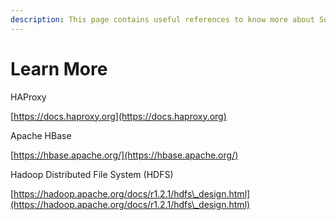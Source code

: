 ```yaml
---
description: This page contains useful references to know more about Sorada.
---
```


# Learn More

HAProxy

[https://docs.haproxy.org](https://docs.haproxy.org)

Apache HBase

[https://hbase.apache.org/](https://hbase.apache.org/)

Hadoop Distributed File System (HDFS)

[https://hadoop.apache.org/docs/r1.2.1/hdfs\_design.html](https://hadoop.apache.org/docs/r1.2.1/hdfs\_design.html)

